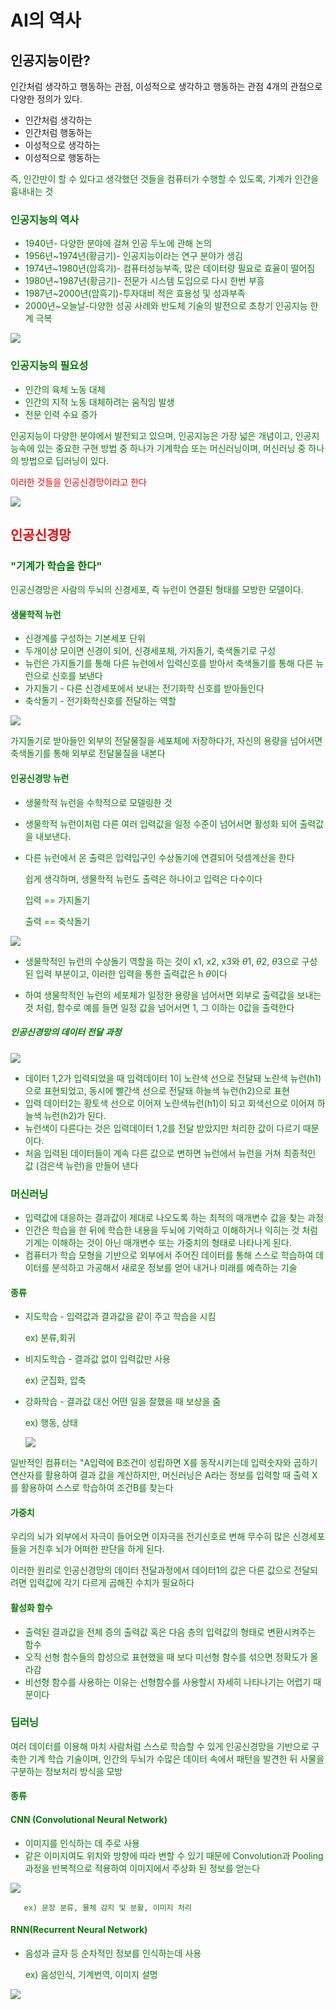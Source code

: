 # AI의 역사

## 인공지능이란?
 인간처럼 생각하고 행동하는 관점, 이성적으로 생각하고 행동하는 관점 4개의 관점으로 다양한 정의가 있다.

*   인간처럼 생각하는
*   인간처럼 행동하는
*   이성적으로 생각하는
*   이성적으로 행동하는

   <font color = "green">즉,  인간만이 할 수 있다고 생각했던 것들을 컴퓨터가 수행할 수 있도록, 기계가 인간을 흉내내는 것
  
 
  ### 인공지능의 역사
  
*   1940년- 다양한 분야에 걸쳐 인공 두노에 관해 논의
*   1956년~1974년(황금기)- 인공지능이라는 연구 분야가 생김
*   1974년~1980년(암흑기)- 컴퓨터성능부족, 많은 데이터량 필요로 효율이 떨어짐
*   1980년~1987년(황금기)- 전문가 시스템 도입으로 다시 한번 부흥
*   1987년~2000년(암흑기)-투자대비 적은 효용성 및 성과부족
*   2000년~오늘날-다양한 성공 사례와 반도체 기술의 발전으로 초창기 인공지능 한계 극복

 <img src="image/인공지능.png" >
  
  ### 인공지능의 필요성
  
*   인간의 육체 노동 대체
*   인간의 지적 노동 대체하려는 움직임 발생
*   전문 인력 수요 증가

   인공지능이 다양한 분야에서 발전되고 있으며,  인공지능은 가장 넓은 개념이고, 인공지능속에 있는 중요한 구현 방법 중 하나가 기계학습 또는 머신러닝이며, 
   머신러닝 중 하나의 방법으로 딥러닝이 있다.


 <font color = "red"> 이러한 것들을 인공신경망이라고 한다
   
   <img src="image/인공지능(2).png" >
   
   ## 인공신경망
   
   ### <font color="green"> "기계가 학습을 한다"


   인공신경망은 사람의 두뇌의 신경세포, 즉 뉴런이 연결된 형태를 모방한 모델이다.
   
   
#### 생물학적 뉴런

*   신경계를 구성하는 기본세포 단위
*   두개이상 모이면 신경이 되어, 신경세포체, 가지돌기, 축색돌기로 구성
*   뉴런은 가지돌기를 통해 다른 뉴런에서 입력신호를 받아서 축색돌기를 통해 다른 뉴런으로 신호를 보낸다
*   가지돌기 - 다른 신경세포에서 보내는 전기화학 신호를 받아들인다
*   축삭돌기 - 전기화학신호를 전달하는 역할



 <img src="image/뉴런.png" >

<font color= "green"> 가지돌기로 받아들인 외부의 전달물질을 세포체에 저장하다가, 자신의 용량을 넘어서면 축색돌기를 통해 외부로 전달물질을 내본다
  
#### 인공신경망 뉴런

*   생물학적 뉴런을 수학적으로 모델링한 것
*   생물학적 뉴런이처럼 다른 여러 입력값을 일정 수준이 넘어서면 활성화 되어 출력값을 내보낸다.
*   다른 뉴런에서 온 출력은 입력입구인 수상돌기에 연결되어 덧셈계산을 한다


    <font color = "green"> 쉽게 생각하며, 생물학적 뉴런도 출력은 하나이고 입력은 다수이다
 
 
    입력 == 가지돌기
 
 
    출력 == 축삭돌기
      
   <img src="image/인공신경망 뉴런.png" >
  
*   생물학적인 뉴런의 수상돌기 역할을 하는 것이 x1, x2, x3와 $\theta1$, $\theta2$, $\theta3$으로  구성된 입력 부분이고, 이러한 입력을 통한 출력값은 h $\theta$이다

*  하여 생물학적인 뉴런의 세포체가 일정한 용량을 넘어서면 외부로 출력값을 보내는 것 처럼,  함수로 예를 들면 일정 값을 넘어서면 1, 그 이하는 0값을 출력한다


##### 인공신경망의 데이터 전달 과정
      
   <img src="image/인공신경망 데이터전달과정.png" >    
      
  
*   데이터 1,2가 입력되었을 때 입력데이터 1이 노란색 선으로 전달돼 노란색 뉴런(h1)으로 표현되었고, 동시에 빨간색 선으로 전달돼 하늘색 뉴런(h2)으로 표현
*   입력 데이터2는 황토색 선으로 이어져 노란색뉴런(h1)이 되고 회색선으로 이어져 하늘색 뉴런(h2)가 된다.
*   뉴런색이 다른다는 것은 입력데이터 1,2를 전달 받았지만 처리한 값이 다르기 때문이다.
*   처음 입력된 데이터들이 계속 다른 값으로 변하면 뉴런에서 뉴런을 거쳐 최종적인 값 (검은색 뉴런)을 만들어 낸다

  
### 머신러닝


*   입력값에 대응하는 결과값이 제대로 나오도록 하는 최적의 매개변수 값을 찾는 과정
*   인간은 학습을 한 뒤에 학습한 내용을 두뇌에 기억하고 이해하거나 익히는 것 처럼 기계는 이해하는 것이 아닌 매개변수 또는 가중치의 형태로 나타나게 된다.
*   컴퓨터가 학습 모형을 기반으로 외부에서 주어진 데이터를 통해 스스로 학습하여 데이터를 분석하고 가공해서 새로운 정보를 얻어 내거나 미래를 예측하는 기술


#### 종류


*   지도학습 - 입력값과 결과값을 같이 주고 학습을 시킴

    ex) 분류,회귀
*   비지도학습 - 결과값 없이 입력값만 사용

    ex) 군집화, 압축

*   강화학습 - 결과값 대신 어떤 일을 잘했을 때 보상을 줌

    ex) 행동, 상태
      
      <img src="image/머신러닝.png" >  
      

일반적인 컴퓨터는 "A입력에 B조건이 성립하면 X를 동작시키는데 입력숫자와 
곱하기 연산자를 활용하여 결과 값을 계산하지만, 머신러닝은 A라는 정보를 입력할 때 출력 X를 활용하여 스스로 학습하여 조건B를 찾는다
  
 #### 가중치
우리의 뇌가 외부에서 자극이 들어오면 이자극을 전기신호로 변해 무수히 많은 신경세포들을 거친후 뇌가 어떠한 판단을 하게 된다.

이러한 원리로 인공신경망의 데이터 전달과정에서 데이터1의 값은 다른 값으로 전달되려면 입력값에 각기 다르게 곱해진 수치가 필요하다 

#### 활성화 함수

*   출력된 결과값을 전체 증의 출력값 혹은 다음 층의 입력값의 형태로 변환시켜주는 함수
* 오직 선형 함수들의 합성으로 표현했을 때 보다 미선형 함수를 섞으면 정확도가 올라감
*   비선형 함수를 사용하는 이유는 선형함수를 사용할시 자세히 나타나기는 어렵기 때문이다

### 딥러닝

여러 데이터를 이용해 마치 사람처럼 스스로 학습할 수 있게 인공신경망을 기반으로 구축한 기계 학습 기술이며, 인간의 두뇌가 수많은 데이터 속에서 패턴을 발견한 뒤 사물을 구분하는 정보처리 방식을 모방 
#### 종류
  
  #### CNN (Convolutional Neural Network)

*   이미지를 인식하는 데 주로 사용
*   같은 이미지여도 위치와 방향에 따라 변할 수 있기 때문에  Convolution과  Pooling과정을 반복적으로 적용하여 이미지에서 주상화 된 정보를 얻는다

      
 <img src="image/딥러닝(CNN).png" >   
      
       ex) 문장 분류, 물체 감지 및 분활, 이미지 처리

  #### RNN(Recurrent Neural Network)
*   음성과 글자 등 순차적인 정보를 인식하는데 사용
      
      
    ex) 음성인식, 기계번역, 이미지 설명
    
      
 <img src="image/딥러닝(RNN).png" >  
